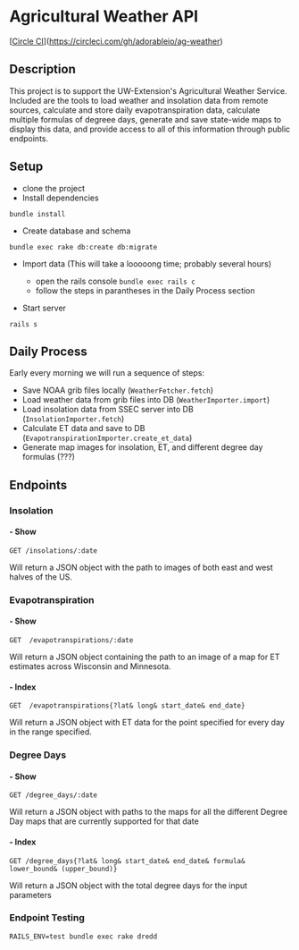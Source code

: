 # Agricultural Weather API 
[[Circle CI](url)](https://circleci.com/gh/adorableio/ag-weather)

## Description
This project is to support the UW-Extension's Agricultural Weather Service.  Included are the tools to load weather and insolation data from remote sources, calculate and store daily evapotranspiration data, calculate multiple formulas of degreee days, generate and save state-wide maps to display this data, and provide access to all of this information through public endpoints.

## Setup
* clone the project
* Install dependencies
```
bundle install
```
* Create database and schema
```
bundle exec rake db:create db:migrate
```
* Import data (This will take a looooong time; probably several hours)
  * open the rails console `bundle exec rails c`
  * follow the steps in parantheses in the Daily Process section

* Start server
```
rails s
```


## Daily Process

Early every morning we will run a sequence of steps:
* Save NOAA grib files locally (`WeatherFetcher.fetch`)
* Load weather data from grib files into DB (`WeatherImporter.import`)
* Load insolation data from SSEC server into DB (`InsolationImporter.fetch`)
* Calculate ET data and save to DB (`EvapotranspirationImporter.create_et_data`)
* Generate map images for insolation, ET, and different degree day formulas (???)

## Endpoints

### Insolation

#### - Show
    GET /insolations/:date
Will return a JSON object with the path to images of both east and west halves of the US.

### Evapotranspiration

#### - Show
    GET  /evapotranspirations/:date
Will return a JSON object containing the path to an image of a map for ET estimates across Wisconsin and Minnesota.

#### - Index
    GET  /evapotranspirations{?lat& long& start_date& end_date}
Will return a JSON object with ET data for the point specified for every day in the range specified.

### Degree Days

#### - Show
    GET /degree_days/:date
Will return a JSON object with paths to the maps for all the different Degree Day maps that are currently supported for that date

#### - Index
    GET /degree_days{?lat& long& start_date& end_date& formula& lower_bound& (upper_bound)}
Will return a JSON object with the total degree days for the input parameters

### Endpoint Testing

    RAILS_ENV=test bundle exec rake dredd
